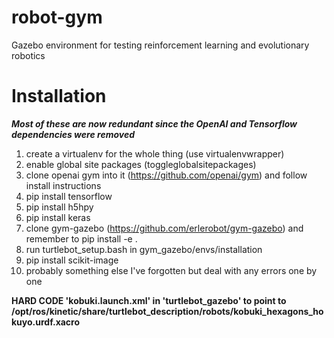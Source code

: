 # robot-gym
Gazebo environment for testing reinforcement learning and evolutionary robotics

# Installation

***Most of these are now redundant since the OpenAI and Tensorflow dependencies were removed***

1. create a virtualenv for the whole thing (use virtualenvwrapper)
2. enable global site packages (toggleglobalsitepackages)
3. clone openai gym into it (https://github.com/openai/gym) and follow install
  instructions
4. pip install tensorflow
5. pip install h5hpy
6. pip install keras
5. clone gym-gazebo (https://github.com/erlerobot/gym-gazebo) and remember to
  pip install -e .
6. run turtlebot_setup.bash in gym_gazebo/envs/installation
7. pip install scikit-image
8. probably something else I've forgotten but deal with any errors one by one


**HARD CODE 'kobuki.launch.xml' in 'turtlebot_gazebo' to point to /opt/ros/kinetic/share/turtlebot_description/robots/kobuki_hexagons_hokuyo.urdf.xacro**
